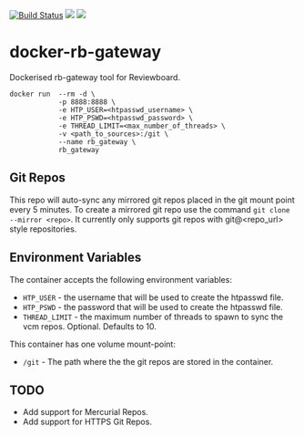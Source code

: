 [![Build Status](https://travis-ci.com/Ho-Lee-Schitt/docker-rb-gateway.svg?token=vs3DEDeFykVr9Ydk7c1J&branch=master)](https://travis-ci.com/Ho-Lee-Schitt/docker-rb-gateway)
[![](https://images.microbadger.com/badges/image/holeeschitt/docker-rb-gateway.svg)](https://microbadger.com/images/holeeschitt/docker-rb-gateway "Get your own image badge on microbadger.com")
[![](https://images.microbadger.com/badges/version/holeeschitt/docker-rb-gateway.svg)](https://microbadger.com/images/holeeschitt/docker-rb-gateway "Get your own version badge on microbadger.com")

docker-rb-gateway
==================

Dockerised rb-gateway tool for Reviewboard.

    docker run  --rm -d \
                -p 8888:8888 \
                -e HTP_USER=<htpasswd_username> \
                -e HTP_PSWD=<htpasswd_password> \
                -e THREAD_LIMIT=<max_number_of_threads> \
                -v <path_to_sources>:/git \
                --name rb_gateway \
                rb_gateway

## Git Repos
This repo will auto-sync any mirrored git repos placed in the git mount point every 5 minutes. To create a mirrored git repo use the command `git clone --mirror <repo>`.
It currently only supports git repos with git@<repo_url> style repositories.

## Environment Variables

The container accepts the following environment variables:

- ```HTP_USER``` - the username that will be used to create the htpasswd file.
- ```HTP_PSWD``` - the password that will be used to create the htpasswd file.
- ```THREAD_LIMIT``` - the maximum number of threads to spawn to sync the vcm repos. Optional. Defaults to 10.

This container has one volume mount-point:

- `/git` - The path where the the git repos are stored in the container.

## TODO
- Add support for Mercurial Repos.
- Add support for HTTPS Git Repos.
